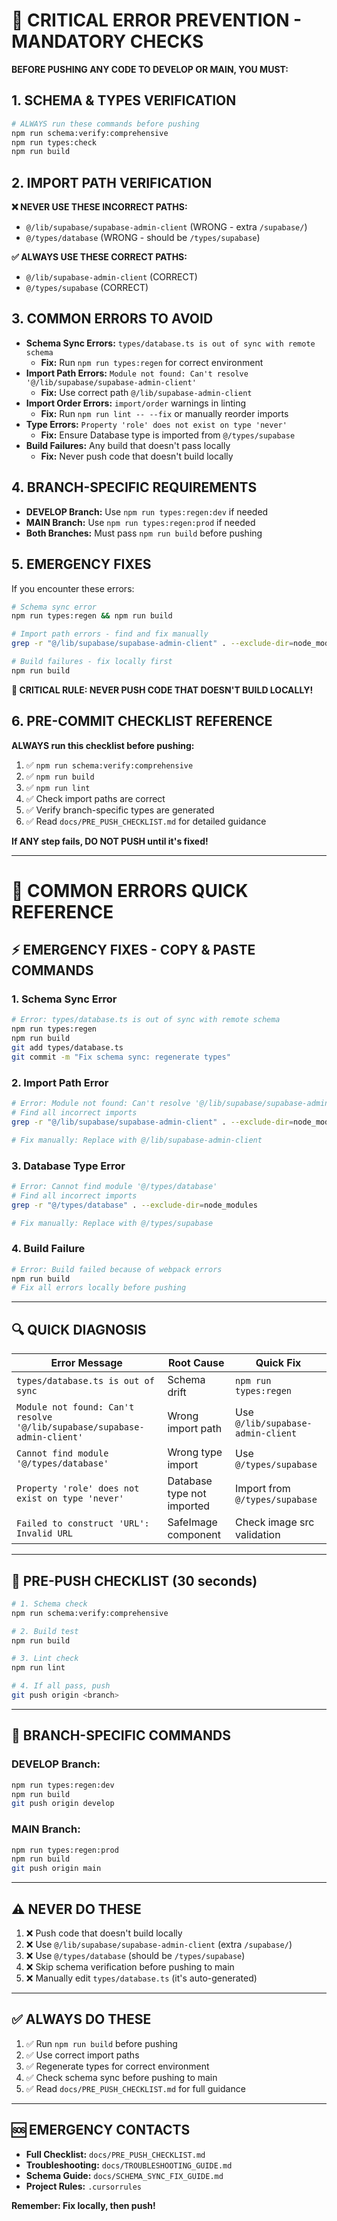 # 🚨 CRITICAL ERROR PREVENTION - MANDATORY CHECKS

**BEFORE PUSHING ANY CODE TO DEVELOP OR MAIN, YOU MUST:**

## **1. SCHEMA & TYPES VERIFICATION**
```bash
# ALWAYS run these commands before pushing
npm run schema:verify:comprehensive
npm run types:check
npm run build
```

## **2. IMPORT PATH VERIFICATION**
**❌ NEVER USE THESE INCORRECT PATHS:**
- `@/lib/supabase/supabase-admin-client` (WRONG - extra `/supabase/`)
- `@/types/database` (WRONG - should be `/types/supabase`)

**✅ ALWAYS USE THESE CORRECT PATHS:**
- `@/lib/supabase-admin-client` (CORRECT)
- `@/types/supabase` (CORRECT)

## **3. COMMON ERRORS TO AVOID**
- **Schema Sync Errors:** `types/database.ts is out of sync with remote schema`
  - **Fix:** Run `npm run types:regen` for correct environment
- **Import Path Errors:** `Module not found: Can't resolve '@/lib/supabase/supabase-admin-client'`
  - **Fix:** Use correct path `@/lib/supabase-admin-client`
- **Import Order Errors:** `import/order` warnings in linting
  - **Fix:** Run `npm run lint -- --fix` or manually reorder imports
- **Type Errors:** `Property 'role' does not exist on type 'never'`
  - **Fix:** Ensure Database type is imported from `@/types/supabase`
- **Build Failures:** Any build that doesn't pass locally
  - **Fix:** Never push code that doesn't build locally

## **4. BRANCH-SPECIFIC REQUIREMENTS**
- **DEVELOP Branch:** Use `npm run types:regen:dev` if needed
- **MAIN Branch:** Use `npm run types:regen:prod` if needed
- **Both Branches:** Must pass `npm run build` before pushing

## **5. EMERGENCY FIXES**
If you encounter these errors:
```bash
# Schema sync error
npm run types:regen && npm run build

# Import path errors - find and fix manually
grep -r "@/lib/supabase/supabase-admin-client" . --exclude-dir=node_modules

# Build failures - fix locally first
npm run build
```

**🚨 CRITICAL RULE: NEVER PUSH CODE THAT DOESN'T BUILD LOCALLY!**

## **6. PRE-COMMIT CHECKLIST REFERENCE**

**ALWAYS run this checklist before pushing:**
1. ✅ `npm run schema:verify:comprehensive`
2. ✅ `npm run build`
3. ✅ `npm run lint`
4. ✅ Check import paths are correct
5. ✅ Verify branch-specific types are generated
6. ✅ Read `docs/PRE_PUSH_CHECKLIST.md` for detailed guidance

**If ANY step fails, DO NOT PUSH until it's fixed!**

---

# 🚨 COMMON ERRORS QUICK REFERENCE

## ⚡ EMERGENCY FIXES - COPY & PASTE COMMANDS

### **1. Schema Sync Error**
```bash
# Error: types/database.ts is out of sync with remote schema
npm run types:regen
npm run build
git add types/database.ts
git commit -m "Fix schema sync: regenerate types"
```

### **2. Import Path Error**
```bash
# Error: Module not found: Can't resolve '@/lib/supabase/supabase-admin-client'
# Find all incorrect imports
grep -r "@/lib/supabase/supabase-admin-client" . --exclude-dir=node_modules

# Fix manually: Replace with @/lib/supabase-admin-client
```

### **3. Database Type Error**
```bash
# Error: Cannot find module '@/types/database'
# Find all incorrect imports
grep -r "@/types/database" . --exclude-dir=node_modules

# Fix manually: Replace with @/types/supabase
```

### **4. Build Failure**
```bash
# Error: Build failed because of webpack errors
npm run build
# Fix all errors locally before pushing
```

---

## 🔍 **QUICK DIAGNOSIS**

| Error Message | Root Cause | Quick Fix |
|---------------|------------|-----------|
| `types/database.ts is out of sync` | Schema drift | `npm run types:regen` |
| `Module not found: Can't resolve '@/lib/supabase/supabase-admin-client'` | Wrong import path | Use `@/lib/supabase-admin-client` |
| `Cannot find module '@/types/database'` | Wrong type import | Use `@/types/supabase` |
| `Property 'role' does not exist on type 'never'` | Database type not imported | Import from `@/types/supabase` |
| `Failed to construct 'URL': Invalid URL` | SafeImage component | Check image src validation |

---

## 🚨 **PRE-PUSH CHECKLIST (30 seconds)**

```bash
# 1. Schema check
npm run schema:verify:comprehensive

# 2. Build test
npm run build

# 3. Lint check
npm run lint

# 4. If all pass, push
git push origin <branch>
```

---

## 🎯 **BRANCH-SPECIFIC COMMANDS**

### **DEVELOP Branch:**
```bash
npm run types:regen:dev
npm run build
git push origin develop
```

### **MAIN Branch:**
```bash
npm run types:regen:prod
npm run build
git push origin main
```

---

## ⚠️ **NEVER DO THESE**

1. ❌ Push code that doesn't build locally
2. ❌ Use `@/lib/supabase/supabase-admin-client` (extra `/supabase/`)
3. ❌ Use `@/types/database` (should be `/types/supabase`)
4. ❌ Skip schema verification before pushing to main
5. ❌ Manually edit `types/database.ts` (it's auto-generated)

---

## ✅ **ALWAYS DO THESE**

1. ✅ Run `npm run build` before pushing
2. ✅ Use correct import paths
3. ✅ Regenerate types for correct environment
4. ✅ Check schema sync before pushing to main
5. ✅ Read `docs/PRE_PUSH_CHECKLIST.md` for full guidance

---

## 🆘 **EMERGENCY CONTACTS**

- **Full Checklist:** `docs/PRE_PUSH_CHECKLIST.md`
- **Troubleshooting:** `docs/TROUBLESHOOTING_GUIDE.md`
- **Schema Guide:** `docs/SCHEMA_SYNC_FIX_GUIDE.md`
- **Project Rules:** `.cursorrules`

**Remember: Fix locally, then push!**
